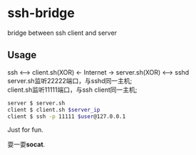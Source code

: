 # ssh-bridge
bridge between ssh client and server

## Usage
ssh <--> client.sh(XOR) <- Internet -> server.sh(XOR) <--> sshd <br>
server.sh监听22222端口，与sshd同一主机; <br>
client.sh监听11111端口，与ssh client同一主机; <br>
```bash
server $ server.sh
client $ client.sh $server_ip
client $ ssh -p 11111 $user@127.0.0.1
```

Just for fun.

耍一耍**socat**.
